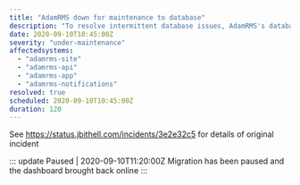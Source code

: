 ```yaml
---
title: "AdamRMS down for maintenance to database"
description: "To resolve intermittent database issues, AdamRMS's database will be migrated to a new cluster requiring downtime"
date: 2020-09-10T10:45:00Z
severity: "under-maintenance"
affectedsystems:
  - "adamrms-site"
  - "adamrms-api"
  - "adamrms-app"
  - "adamrms-notifications"
resolved: true
scheduled: 2020-09-10T10:45:00Z
duration: 120
---
```




See https://status.jbithell.com/incidents/3e2e32c5 for details of original incident


::: update Paused | 2020-09-10T11:20:00Z
Migration has been paused and the dashboard brought back online
:::
